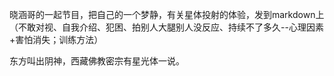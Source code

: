 晓涵哥的一起节目，把自己的一个梦静，有关星体投射的体验，发到markdown上（不敢对视、自我介绍、犯困、拍别人大腿别人没反应、持续不了多久--心理因素+害怕消失；训练方法）

东方叫出阴神，西藏佛教密宗有星光体一说。
